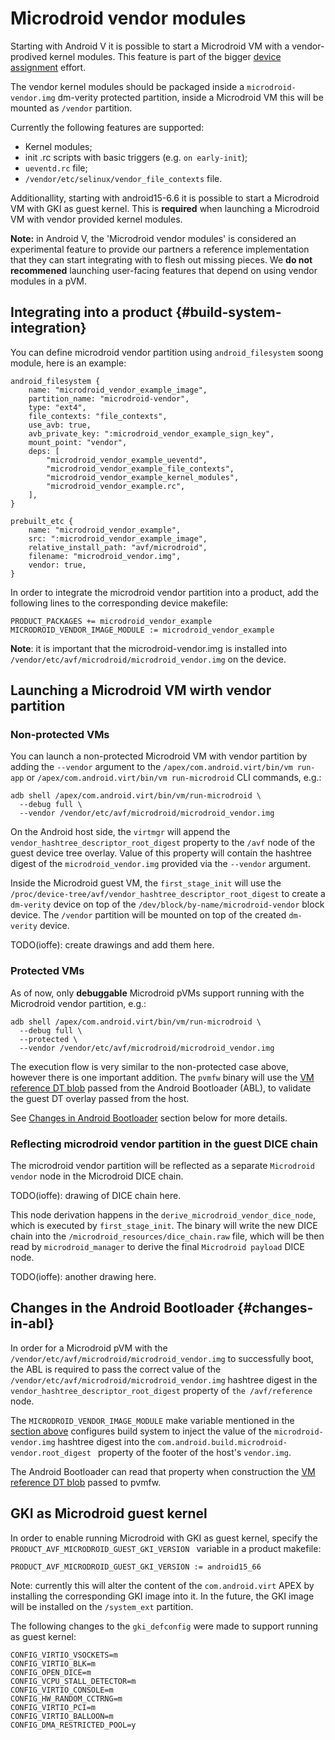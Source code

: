 # Microdroid vendor modules

Starting with Android V it is possible to start a Microdroid VM with a
vendor-prodived kernel modules. This feature is part of the bigger
[device assignment](device_assignmnent.md) effort.

The vendor kernel modules should be packaged inside a `microdroid-vendor.img`
dm-verity protected partition, inside a Microdroid VM this will be mounted as
`/vendor` partition.

Currently the following features are supported:
* Kernel modules;
* init .rc scripts with basic triggers (e.g. `on early-init`);
* `ueventd.rc` file;
* `/vendor/etc/selinux/vendor_file_contexts` file.


Additionallity, starting with android15-6.6 it is possible to start a Microdroid
VM with GKI as guest kernel. This is **required** when launching a Microdroid VM with
vendor provided kernel modules.

**Note:** in Android V, the 'Microdroid vendor modules' is considered an experimental
feature to provide our partners a reference implementation that they can start
integrating with to flesh out missing pieces.
We **do not recommened** launching user-facing features that depend on using
vendor modules in a pVM.


## Integrating into a product {#build-system-integration}

You can define microdroid vendor partition using `android_filesystem` soong
module, here is an example:

```
android_filesystem {
    name: "microdroid_vendor_example_image",
    partition_name: "microdroid-vendor",
    type: "ext4",
    file_contexts: "file_contexts",
    use_avb: true,
    avb_private_key: ":microdroid_vendor_example_sign_key",
    mount_point: "vendor",
    deps: [
        "microdroid_vendor_example_ueventd",
        "microdroid_vendor_example_file_contexts",
        "microdroid_vendor_example_kernel_modules",
        "microdroid_vendor_example.rc",
    ],
}

prebuilt_etc {
    name: "microdroid_vendor_example",
    src: ":microdroid_vendor_example_image",
    relative_install_path: "avf/microdroid",
    filename: "microdroid_vendor.img",
    vendor: true,
}
```

In order to integrate the microdroid vendor partition into a product, add the
following lines to the corresponding device makefile:

```
PRODUCT_PACKAGES += microdroid_vendor_example
MICRODROID_VENDOR_IMAGE_MODULE := microdroid_vendor_example
```

**Note**: it is important that the microdroid-vendor.img is installed into
`/vendor/etc/avf/microdroid/microdroid_vendor.img` on the device.


## Launching a Microdroid VM wirth vendor partition

### Non-protected VMs

You can launch a non-protected Microdroid VM with vendor partition by adding the
`--vendor` argument to the `/apex/com.android.virt/bin/vm run-app` or
`/apex/com.android.virt/bin/vm run-microdroid` CLI commands, e.g.:

```
adb shell /apex/com.android.virt/bin/vm/run-microdroid \
  --debug full \
  --vendor /vendor/etc/avf/microdroid/microdroid_vendor.img
```

On the Android host side, the `virtmgr` will append the
`vendor_hashtree_descriptor_root_digest` property to the `/avf` node of the
guest device tree overlay. Value of this property will contain the hashtree
digest of the `microdroid_vendor.img` provided via the `--vendor` argument.

Inside the Microdroid guest VM, the `first_stage_init` will use the
`/proc/device-tree/avf/vendor_hashtree_descriptor_root_digest` to create a
`dm-verity` device on top of the `/dev/block/by-name/microdroid-vendor` block
device. The `/vendor` partition will be mounted on top of the created
`dm-verity` device.

TODO(ioffe): create drawings and add them here.


### Protected VMs

As of now, only **debuggable** Microdroid pVMs support running with the
Microdroid vendor partition, e.g.:

```
adb shell /apex/com.android.virt/bin/vm/run-microdroid \
  --debug full \
  --protected \
  --vendor /vendor/etc/avf/microdroid/microdroid_vendor.img
```

The execution flow is very similar to the non-protected case above, however
there is one important addition. The `pvmfw` binary will use the
[VM reference DT blob](#../guest/pvmfw/README.md#pvmfw-data-v1-2) passed from the
Android Bootloader (ABL), to validate the guest DT overlay passed from the host.

See [Changes in Android Bootloader](#changes-in-abl) section below for more
details.

### Reflecting microdroid vendor partition in the guest DICE chain

The microdroid vendor partition will be reflected as a separate
`Microdroid vendor` node in the Microdroid DICE chain.

TODO(ioffe): drawing of DICE chain here.

This node derivation happens in the `derive_microdroid_vendor_dice_node`, which
is executed by `first_stage_init`. The binary will write the new DICE chain into
the `/microdroid_resources/dice_chain.raw` file, which will be then read by
`microdroid_manager` to derive the final `Microdroid payload` DICE node.

TODO(ioffe): another drawing here.

## Changes in the Android Bootloader {#changes-in-abl}

In order for a Microdroid pVM with the
`/vendor/etc/avf/microdroid/microdroid_vendor.img` to successfully boot, the
ABL is required to pass the correct value of the
`/vendor/etc/avf/microdroid/microdroid_vendor.img` hashtree digest in the
`vendor_hashtree_descriptor_root_digest` property of `the /avf/reference` node.

The `MICRODROID_VENDOR_IMAGE_MODULE` make variable mentioned in the
[section above](#build-system-integration) configures build system to inject
the value of the `microdroid-vendor.img` hashtree digest into the
`com.android.build.microdroid-vendor.root_digest ` property of the footer of
the host's `vendor.img`.

The Android Bootloader can read that property when construction the
[VM reference DT blob](#../guest/pvmfw/README.md#pvmfw-data-v1-2) passed to pvmfw.

## GKI as Microdroid guest kernel

In order to enable running Microdroid with GKI as guest kernel, specify the
`PRODUCT_AVF_MICRODROID_GUEST_GKI_VERSION ` variable in a product makefile:

```
PRODUCT_AVF_MICRODROID_GUEST_GKI_VERSION := android15_66
```

Note: currently this will alter the content of the `com.android.virt` APEX by
installing the corresponding GKI image into it. In the future, the GKI image
will be installed on the `/system_ext` partition.

The following changes to the `gki_defconfig` were made to support running as
guest kernel:

```
CONFIG_VIRTIO_VSOCKETS=m
CONFIG_VIRTIO_BLK=m
CONFIG_OPEN_DICE=m
CONFIG_VCPU_STALL_DETECTOR=m
CONFIG_VIRTIO_CONSOLE=m
CONFIG_HW_RANDOM_CCTRNG=m
CONFIG_VIRTIO_PCI=m
CONFIG_VIRTIO_BALLOON=m
CONFIG_DMA_RESTRICTED_POOL=y
```

